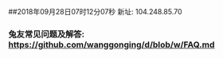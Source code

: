 ##2018年09月28日07时12分07秒 新址: 104.248.85.70
### 兔友常见问题及解答: https://github.com/wanggonging/d/blob/w/FAQ.md
